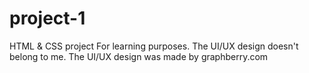 # project-1
 HTML & CSS project For learning purposes. The UI/UX design doesn't belong to me. The UI/UX design was made by graphberry.com 

